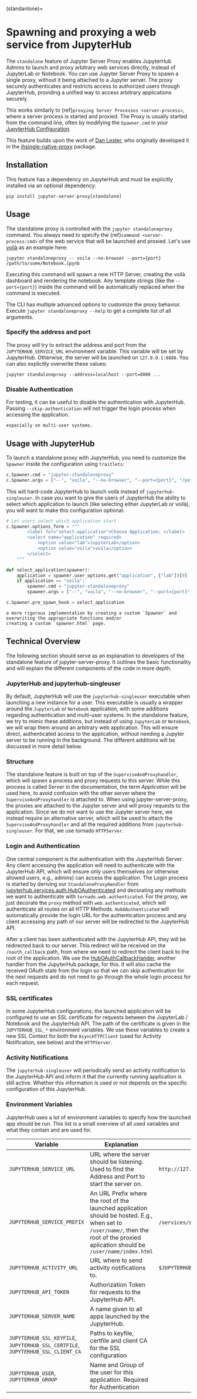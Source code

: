 (standanlone)=

# Spawning and proxying a web service from JupyterHub

The `standalone` feature of Jupyter Server Proxy enables JupyterHub Admins to launch and proxy arbitrary web services
directly, instead of JupyterLab or Notebook. You can use Jupyter Server Proxy to spawn a single proxy,
without it being attached to a Jupyter server. The proxy securely authenticates and restricts access to authorized
users through JupyterHub, providing a unified way to access arbitrary applications securely.

This works similarly to {ref}`proxying Server Processes <server-process>`, where a server process is started and proxied.
The Proxy is usually started from the command line, often by modifying the `Spawner.cmd` in your
[JupyterHub Configuration](https://jupyterhub.readthedocs.io/en/stable/tutorial/getting-started/spawners-basics.html).

This feature builds upon the work of [Dan Lester](https://github.com/danlester), who originally developed it in the
[jhsingle-native-proxy](https://github.com/ideonate/jhsingle-native-proxy) package.

## Installation

This feature has a dependency on JupyterHub and must be explicitly installed via an optional dependency:

```shell
pip install jupyter-server-proxy[standalone]
```

## Usage

The standalone proxy is controlled with the `jupyter standaloneproxy` command. You always need to specify the
{ref}`command <server-process:cmd>` of the web service that will be launched and proxied. Let's use
[voilà](https://github.com/voila-dashboards/voila) as an example here:

```shell
jupyter standaloneproxy -- voila --no-browser --port={port} /path/to/some/Notebook.ipynb
```

Executing this command will spawn a new HTTP Server, creating the voilà dashboard and rendering the notebook.
Any template strings (like the `--port={port}`) inside the command will be automatically replaced when the command is
executed.

The CLI has multiple advanced options to customize the proxy behavior. Execute `jupyter standaloneproxy --help`
to get a complete list of all arguments.

### Specify the address and port

The proxy will try to extract the address and port from the `JUPYTERHUB_SERVICE_URL` environment variable. This variable
will be set by JupyterHub. Otherwise, the server will be launched on `127.0.0.1:8888`.
You can also explicitly overwrite these values:

```shell
jupyter standaloneproxy --address=localhost --port=8000 ...
```

### Disable Authentication

For testing, it can be useful to disable the authentication with JupyterHub. Passing `--skip-authentication` will
not trigger the login process when accessing the application.

```{warning} Disabling authentication will leave the application open to anyone! Be careful with it,
especially on multi-user systems.
```

## Usage with JupyterHub

To launch a standalone proxy with JupyterHub, you need to customize the `Spawner` inside the configuration
using `traitlets`:

```python
c.Spawner.cmd = "jupyter-standaloneproxy"
c.Spawner.args = ["--", "voila", "--no-browser", "--port={port}", "/path/to/some/Notebook.ipynb"]
```

This will hard-code JupyterHub to launch voilà instead of `jupyterhub-singleuser`. In case you want to give the users
of JupyterHub the ability to select which application to launch (like selecting either JupyterLab or voilà),
you will want to make this configuration optional:

```python
# Let users select which application start
c.Spawner.options_form = """
        <label for="select-application">Choose Application: </label>
        <select name="application" required>
            <option value="lab">JupyterLab</option>
            <option value="voila">voila</option>
        </select>
    """

def select_application(spawner):
    application = spawner.user_options.get("application", ["lab"])[0]
    if application == "voila":
        spawner.cmd = "jupyter-standaloneproxy"
        spawner.args = ["--", "voila", "--no-browser", "--port={port}", "/path/to/some/Notebook.ipynb"]

c.Spawner.pre_spawn_hook = select_application
```

```{note} This is only a very basic implementation to show a possible approach. For a production setup, you can create
a more rigorous implementation by creating a custom `Spawner` and overwriting the appropriate functions and/or
creating a custom `spawner.html` page.
```

## Technical Overview

The following section should serve as an explanation to developers of the standalone feature of jupyter-server-proxy.
It outlines the basic functionality and will explain the different components of the code in more depth.

### JupyterHub and jupyterhub-singleuser

By default, JupyterHub will use the `jupyterhub-singleuser` executable when launching a new instance for a user.
This executable is usually a wrapper around the `JupyterLab` or `Notebook` application, with some
additions regarding authentication and multi-user systems.
In the standalone feature, we try to mimic these additions, but instead of using `JupyterLab` or `Notebook`, we
will wrap them around an arbitrary web application.
This will ensure direct, authenticated access to the application, without needing a Jupyter server to be running
in the background. The different additions will be discussed in more detail below.

### Structure

The standalone feature is built on top of the `SuperviseAndProxyhandler`, which will spawn a process and proxy
requests to this server. While this process is called _Server_ in the documentation, the term _Application_ will be
used here, to avoid confusion with the other server where the `SuperviseAndProxyhandler` is attached to.
When using jupyter-server-proxy, the proxies are attached to the Jupyter server and will proxy requests
to the application.
Since we do not want to use the Jupyter server here, we instead require an alternative server, which will be used
to attach the `SuperviseAndProxyhandler` and all the required additions from `jupyterhub-singleuser`.
For that, we use tornado `HTTPServer`.

### Login and Authentication

One central component is the authentication with the JupyterHub Server.
Any client accessing the application will need to authenticate with the JupyterHub API, which will ensure only
users themselves (or otherwise allowed users, e.g., admins) can access the application.
The Login process is started by deriving our `StandaloneProxyHandler` from
[jupyterhub.services.auth.HubOAuthenticated](https://github.com/jupyterhub/jupyterhub/blob/5.0.0/jupyterhub/services/auth.py#L1541)
and decorating any methods we want to authenticate with `tornado.web.authenticated`.
For the proxy, we just decorate the `proxy` method with `web.authenticated`, which will authenticate all routes on all HTTP Methods.
`HubOAuthenticated` will automatically provide the login URL for the authentication process and any
client accessing any path of our server will be redirected to the JupyterHub API.

After a client has been authenticated with the JupyterHub API, they will be redirected back to our server.
This redirect will be received on the `/oauth_callback` path, from where we need to redirect the client back to the
root of the application.
We use the [HubOAuthCallbackHander](https://github.com/jupyterhub/jupyterhub/blob/5.0.0/jupyterhub/services/auth.py#L1547),
another handler from the JupyterHub package, for this.
It will also cache the received OAuth state from the login so that we can skip authentication for the next requests
and do not need to go through the whole login process for each request.

### SSL certificates

In some JupyterHub configurations, the launched application will be configured to use an SSL certificate for requests
between the JupyterLab / Notebook and the JupyterHub API. The path of the certificate is given in the
`JUPYTERHUB_SSL_*` environment variables. We use these variables to create a new SSL Context for both
the `AsyncHTTPClient` (used for Activity Notification, see below) and the `HTTPServer`.

### Activity Notifications

The `jupyterhub-singleuser` will periodically send an activity notification to the JupyterHub API and inform it that
the currently running application is still active. Whether this information is used or not depends on the specific
configuration of this JupyterHub.

### Environment Variables

JupyterHub uses a lot of environment variables to specify how the launched app should be run.
This list is a small overview of all used variables and what they contain and are used for.

| Variable                                                                        | Explanation                                                                                                                                                                           | Typical Value                              |
| ------------------------------------------------------------------------------- | ------------------------------------------------------------------------------------------------------------------------------------------------------------------------------------- | ------------------------------------------ |
| `JUPYTERHUB_SERVICE_URL`                                                        | URL where the server should be listening. Used to find the Address and Port to start the server on.                                                                                   | `http://127.0.0.1:5555`                    |
| `JUPYTERHUB_SERVICE_PREFIX`                                                     | An URL Prefix where the root of the launched application should be hosted. E.g., when set to `/user/name/`, then the root of the proxied aplication should be `/user/name/index.html` | `/services/service-name/` or `/user/name/` |
| `JUPYTERHUB_ACTIVITY_URL`                                                       | URL where to send activity notifications to.                                                                                                                                          | `$JUPYTERHUB_API_URL/user/name/activity`   |
| `JUPYTERHUB_API_TOKEN`                                                          | Authorization Token for requests to the JupyterHub API.                                                                                                                               |                                            |
| `JUPYTERHUB_SERVER_NAME`                                                        | A name given to all apps launched by the JupyterHub.                                                                                                                                  |                                            |
| `JUPYTERHUB_SSL_KEYFILE`, `JUPYTERHUB_SSL_CERTFILE`, `JUPYTERHUB_SSL_CLIENT_CA` | Paths to keyfile, certfile and client CA for the SSL configuration                                                                                                                    |                                            |
| `JUPYTERHUB_USER`, `JUPYTERHUB_GROUP`                                           | Name and Group of the user for this application. Required for Authentication                                                                                                          |
